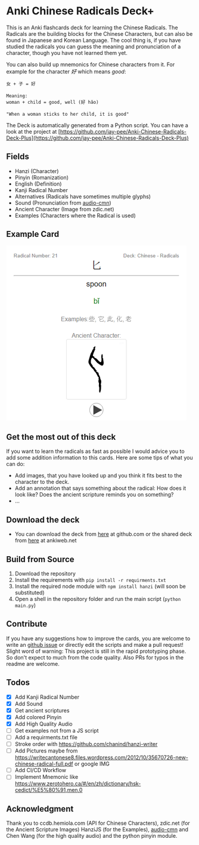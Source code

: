 # Anki Chinese Radicals Deck+

This is an Anki flashcards deck for learning the Chinese Radicals.
The Radicals are the building blocks for the Chinese Characters, but can also be found in Japanese and Korean Language.
The cool thing is, if you have studied the radicals you can guess the meaning and pronunciation of a character, though you have not learned them yet.

You can also build up mnemonics for Chinese characters from it. For example for the character *好* which means *good*:

```
女 + 子 = 好

Meaning:
woman + child = good, well (好 hǎo)

"When a woman sticks to her child, it is good"
```

The Deck is automatically generated from a Python script. You can have a look at the project at [https://github.com/jay-pee/Anki-Chinese-Radicals-Deck-Plus](https://github.com/jay-pee/Anki-Chinese-Radicals-Deck-Plus)

## Fields

- Hanzi (Character)
- Pinyin (Romanization)
- English (Definition)
- Kanji Radical Number
- Alternatives (Radicals have sometimes multiple glyphs)
- Sound (Pronunciation from [audio-cmn](https://github.com/infinyte7/audio-cmn))
- Ancient Character (Image from zdic.net)
- Examples (Characters where the Radical is used)

## Example Card

![example card](./media/exampleCard.png)

## Get the most out of this deck

If you want to learn the radicals as fast as possible I would advice you to add some addition information to this cards.
Here are some tips of what you can do:

- Add images, that you have looked up and you think it fits best to the character to the deck.
- Add an annotation that says something about the radical: How does it look like? Does the ancient scripture reminds you on something?
- ...

## Download the deck

- You can download the deck from [here](https://github.com/jay-pee/Anki-Chinese-Radicals-Deck-Plus/blob/master/decks/Chinese-Radicals.apkg) at github.com or the shared deck from [here](https://ankiweb.net/shared/info/1732259414) at ankiweb.net

## Build from Source

1. Download the repository
2. Install the requirements with `pip install -r requirments.txt`
3. Install the required node module with `npm install hanzi` (will soon be substituted)
4. Open a shell in the repository folder and run the main script (`python main.py`)

## Contribute

If you have any suggestions how to improve the cards, you are welcome to write an [github issue](https://github.com/jay-pee/Anki-Chinese-Radicals-Deck-Plus/issue) or directly edit the scripts and make a pull request! Slight word of warning: This project is still in the rapid prototyping phase. So don't expect to much from the code quality. Also PRs for typos in the readme are welcome.

## Todos

- [x] Add Kanji Radical Number
- [x] Add Sound
- [x] Get ancient scriptures
- [x] Add colored Pinyin
- [x] Add High Quality Audio
- [ ] Get examples not from a JS script
- [ ] Add a requirments.txt file
- [ ] Stroke order with https://github.com/chanind/hanzi-writer
- [ ] Add Pictures maybe from https://writecantonese8.files.wordpress.com/2012/10/35670726-new-chinese-radical-full.pdf or google IMG
- [ ] Add CI/CD Workflow
- [ ] Implement  Mnemonic like https://www.zerotohero.ca/#/en/zh/dictionary/hsk-cedict/%E5%80%91,men,0 

## Acknowledgment

Thank you to ccdb.hemiola.com (API for Chinese Characters), zdic.net (for the Ancient Scripture Images) HanziJS (for the Examples), 
[audio-cmn](https://github.com/infinyte7/audio-cmn) and Chen Wang (for the high quality audio) and the python pinyin module.
